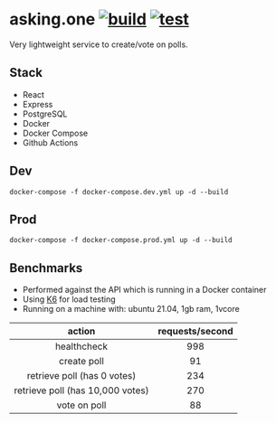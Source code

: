 # asking.one [![build](https://github.com/jdleo/asking/actions/workflows/build.yml/badge.svg)](https://github.com/jdleo/asking/actions/workflows/build.yml) [![test](https://github.com/jdleo/asking/actions/workflows/test.yml/badge.svg)](https://github.com/jdleo/asking/actions/workflows/test.yml)

Very lightweight service to create/vote on polls.

## Stack

- React
- Express
- PostgreSQL
- Docker
- Docker Compose
- Github Actions

## Dev

```
docker-compose -f docker-compose.dev.yml up -d --build
```

## Prod

```
docker-compose -f docker-compose.prod.yml up -d --build
```

## Benchmarks

- Performed against the API which is running in a Docker container
- Using [K6](https://github.com/grafana/k6) for load testing
- Running on a machine with: ubuntu 21.04, 1gb ram, 1vcore

|              action              | requests/second |
| :------------------------------: | :-------------: |
|           healthcheck            |       998       |
|           create poll            |       91        |
|   retrieve poll (has 0 votes)    |       234       |
| retrieve poll (has 10,000 votes) |       270       |
|           vote on poll           |       88        |
